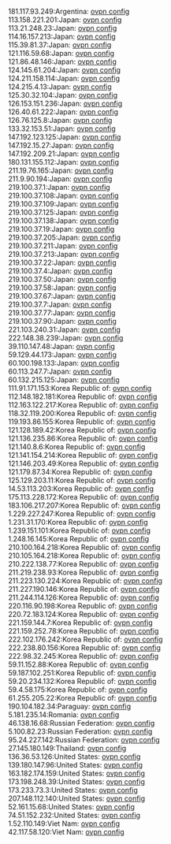 181.117.93.249:Argentina: [ovpn config](vpn/181_117_93_249.ovpn)  
113.158.221.201:Japan: [ovpn config](vpn/113_158_221_201.ovpn)  
113.21.248.23:Japan: [ovpn config](vpn/113_21_248_23.ovpn)  
114.16.157.213:Japan: [ovpn config](vpn/114_16_157_213.ovpn)  
115.39.81.37:Japan: [ovpn config](vpn/115_39_81_37.ovpn)  
121.116.59.68:Japan: [ovpn config](vpn/121_116_59_68.ovpn)  
121.86.48.146:Japan: [ovpn config](vpn/121_86_48_146.ovpn)  
124.145.61.204:Japan: [ovpn config](vpn/124_145_61_204.ovpn)  
124.211.158.114:Japan: [ovpn config](vpn/124_211_158_114.ovpn)  
124.215.4.13:Japan: [ovpn config](vpn/124_215_4_13.ovpn)  
125.30.32.104:Japan: [ovpn config](vpn/125_30_32_104.ovpn)  
126.153.151.236:Japan: [ovpn config](vpn/126_153_151_236.ovpn)  
126.40.61.222:Japan: [ovpn config](vpn/126_40_61_222.ovpn)  
126.76.125.8:Japan: [ovpn config](vpn/126_76_125_8.ovpn)  
133.32.153.51:Japan: [ovpn config](vpn/133_32_153_51.ovpn)  
147.192.123.125:Japan: [ovpn config](vpn/147_192_123_125.ovpn)  
147.192.15.27:Japan: [ovpn config](vpn/147_192_15_27.ovpn)  
147.192.209.21:Japan: [ovpn config](vpn/147_192_209_21.ovpn)  
180.131.155.112:Japan: [ovpn config](vpn/180_131_155_112.ovpn)  
211.19.76.165:Japan: [ovpn config](vpn/211_19_76_165.ovpn)  
211.9.90.194:Japan: [ovpn config](vpn/211_9_90_194.ovpn)  
219.100.37.1:Japan: [ovpn config](vpn/219_100_37_1.ovpn)  
219.100.37.108:Japan: [ovpn config](vpn/219_100_37_108.ovpn)  
219.100.37.109:Japan: [ovpn config](vpn/219_100_37_109.ovpn)  
219.100.37.125:Japan: [ovpn config](vpn/219_100_37_125.ovpn)  
219.100.37.138:Japan: [ovpn config](vpn/219_100_37_138.ovpn)  
219.100.37.19:Japan: [ovpn config](vpn/219_100_37_19.ovpn)  
219.100.37.205:Japan: [ovpn config](vpn/219_100_37_205.ovpn)  
219.100.37.211:Japan: [ovpn config](vpn/219_100_37_211.ovpn)  
219.100.37.213:Japan: [ovpn config](vpn/219_100_37_213.ovpn)  
219.100.37.22:Japan: [ovpn config](vpn/219_100_37_22.ovpn)  
219.100.37.4:Japan: [ovpn config](vpn/219_100_37_4.ovpn)  
219.100.37.50:Japan: [ovpn config](vpn/219_100_37_50.ovpn)  
219.100.37.58:Japan: [ovpn config](vpn/219_100_37_58.ovpn)  
219.100.37.67:Japan: [ovpn config](vpn/219_100_37_67.ovpn)  
219.100.37.7:Japan: [ovpn config](vpn/219_100_37_7.ovpn)  
219.100.37.77:Japan: [ovpn config](vpn/219_100_37_77.ovpn)  
219.100.37.90:Japan: [ovpn config](vpn/219_100_37_90.ovpn)  
221.103.240.31:Japan: [ovpn config](vpn/221_103_240_31.ovpn)  
222.148.38.239:Japan: [ovpn config](vpn/222_148_38_239.ovpn)  
39.110.147.48:Japan: [ovpn config](vpn/39_110_147_48.ovpn)  
59.129.44.173:Japan: [ovpn config](vpn/59_129_44_173.ovpn)  
60.100.198.133:Japan: [ovpn config](vpn/60_100_198_133.ovpn)  
60.113.247.7:Japan: [ovpn config](vpn/60_113_247_7.ovpn)  
60.132.215.125:Japan: [ovpn config](vpn/60_132_215_125.ovpn)  
111.91.171.153:Korea Republic of: [ovpn config](vpn/111_91_171_153.ovpn)  
112.148.182.181:Korea Republic of: [ovpn config](vpn/112_148_182_181.ovpn)  
112.163.122.217:Korea Republic of: [ovpn config](vpn/112_163_122_217.ovpn)  
118.32.119.200:Korea Republic of: [ovpn config](vpn/118_32_119_200.ovpn)  
119.193.86.155:Korea Republic of: [ovpn config](vpn/119_193_86_155.ovpn)  
121.128.189.42:Korea Republic of: [ovpn config](vpn/121_128_189_42.ovpn)  
121.136.235.86:Korea Republic of: [ovpn config](vpn/121_136_235_86.ovpn)  
121.140.8.6:Korea Republic of: [ovpn config](vpn/121_140_8_6.ovpn)  
121.141.154.214:Korea Republic of: [ovpn config](vpn/121_141_154_214.ovpn)  
121.146.203.49:Korea Republic of: [ovpn config](vpn/121_146_203_49.ovpn)  
121.179.87.34:Korea Republic of: [ovpn config](vpn/121_179_87_34.ovpn)  
125.129.203.11:Korea Republic of: [ovpn config](vpn/125_129_203_11.ovpn)  
14.53.113.203:Korea Republic of: [ovpn config](vpn/14_53_113_203.ovpn)  
175.113.228.172:Korea Republic of: [ovpn config](vpn/175_113_228_172.ovpn)  
183.106.217.207:Korea Republic of: [ovpn config](vpn/183_106_217_207.ovpn)  
1.229.227.247:Korea Republic of: [ovpn config](vpn/1_229_227_247.ovpn)  
1.231.31.170:Korea Republic of: [ovpn config](vpn/1_231_31_170.ovpn)  
1.239.151.101:Korea Republic of: [ovpn config](vpn/1_239_151_101.ovpn)  
1.248.16.145:Korea Republic of: [ovpn config](vpn/1_248_16_145.ovpn)  
210.100.164.218:Korea Republic of: [ovpn config](vpn/210_100_164_218.ovpn)  
210.105.164.218:Korea Republic of: [ovpn config](vpn/210_105_164_218.ovpn)  
210.222.138.77:Korea Republic of: [ovpn config](vpn/210_222_138_77.ovpn)  
211.219.238.93:Korea Republic of: [ovpn config](vpn/211_219_238_93.ovpn)  
211.223.130.224:Korea Republic of: [ovpn config](vpn/211_223_130_224.ovpn)  
211.227.190.146:Korea Republic of: [ovpn config](vpn/211_227_190_146.ovpn)  
211.244.114.126:Korea Republic of: [ovpn config](vpn/211_244_114_126.ovpn)  
220.116.90.198:Korea Republic of: [ovpn config](vpn/220_116_90_198.ovpn)  
220.72.183.124:Korea Republic of: [ovpn config](vpn/220_72_183_124.ovpn)  
221.159.144.7:Korea Republic of: [ovpn config](vpn/221_159_144_7.ovpn)  
221.159.252.78:Korea Republic of: [ovpn config](vpn/221_159_252_78.ovpn)  
222.102.176.242:Korea Republic of: [ovpn config](vpn/222_102_176_242.ovpn)  
222.238.80.156:Korea Republic of: [ovpn config](vpn/222_238_80_156.ovpn)  
222.98.32.245:Korea Republic of: [ovpn config](vpn/222_98_32_245.ovpn)  
59.11.152.88:Korea Republic of: [ovpn config](vpn/59_11_152_88.ovpn)  
59.187.102.251:Korea Republic of: [ovpn config](vpn/59_187_102_251.ovpn)  
59.20.234.132:Korea Republic of: [ovpn config](vpn/59_20_234_132.ovpn)  
59.4.58.175:Korea Republic of: [ovpn config](vpn/59_4_58_175.ovpn)  
61.255.205.22:Korea Republic of: [ovpn config](vpn/61_255_205_22.ovpn)  
190.104.182.34:Paraguay: [ovpn config](vpn/190_104_182_34.ovpn)  
5.181.235.14:Romania: [ovpn config](vpn/5_181_235_14.ovpn)  
46.138.16.68:Russian Federation: [ovpn config](vpn/46_138_16_68.ovpn)  
5.100.82.23:Russian Federation: [ovpn config](vpn/5_100_82_23.ovpn)  
95.24.227.142:Russian Federation: [ovpn config](vpn/95_24_227_142.ovpn)  
27.145.180.149:Thailand: [ovpn config](vpn/27_145_180_149.ovpn)  
136.36.53.126:United States: [ovpn config](vpn/136_36_53_126.ovpn)  
139.180.147.96:United States: [ovpn config](vpn/139_180_147_96.ovpn)  
163.182.174.159:United States: [ovpn config](vpn/163_182_174_159.ovpn)  
173.198.248.39:United States: [ovpn config](vpn/173_198_248_39.ovpn)  
173.233.73.3:United States: [ovpn config](vpn/173_233_73_3.ovpn)  
207.148.112.140:United States: [ovpn config](vpn/207_148_112_140.ovpn)  
52.161.15.68:United States: [ovpn config](vpn/52_161_15_68.ovpn)  
74.51.152.232:United States: [ovpn config](vpn/74_51_152_232.ovpn)  
1.52.110.149:Viet Nam: [ovpn config](vpn/1_52_110_149.ovpn)  
42.117.58.120:Viet Nam: [ovpn config](vpn/42_117_58_120.ovpn)  

